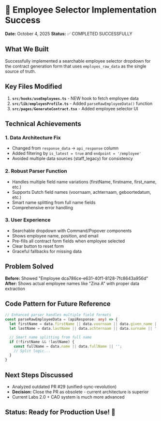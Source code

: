 # 🎯 Employee Selector Implementation Success

**Date:** October 4, 2025
**Status:** ✅ COMPLETED SUCCESSFULLY

## What We Built

Successfully implemented a searchable employee selector dropdown for the contract generation form that uses `employes_raw_data` as the single source of truth.

## Key Files Modified

1. **`src/hooks/useEmployees.ts`** - NEW hook to fetch employee data
2. **`src/lib/employesProfile.ts`** - Added `parseRawEmployeeData()` function
3. **`src/pages/GenerateContract.tsx`** - Added employee selector UI

## Technical Achievements

### 1. Data Architecture Fix
- Changed from `response_data` → `api_response` column
- Added filtering by `is_latest = true` and `endpoint = '/employee'`
- Avoided multiple data sources (staff_legacy) for consistency

### 2. Robust Parser Function
- Handles multiple field name variations (firstName, firstname, first_name, etc.)
- Supports Dutch field names (voornaam, achternaam, geboortedatum, etc.)
- Smart name splitting from full name fields
- Comprehensive error handling

### 3. User Experience
- Searchable dropdown with Command/Popover components
- Shows employee name, position, and email
- Pre-fills all contract form fields when employee selected
- Clear button to reset form
- Graceful fallbacks for missing data

## Problem Solved

**Before:** Showed "Employee dca786ce-e631-40f1-8128-7fc8643a956d"
**After:** Shows actual employee names like "Zina A" with proper data extraction

## Code Pattern for Future Reference

```typescript
// Enhanced parser handles multiple field formats
const parseRawEmployeeData = (apiResponse: any) => {
  let firstName = data.firstName || data.voornaam || data.given_name || '';
  let lastName = data.lastName || data.achternaam || data.surname || '';

  // Smart name splitting from full name
  if (!firstName && !lastName) {
    const fullName = data.name || data.fullName || '';
    // Split logic...
  }
}
```

## Next Steps Discussed

- Analyzed outdated PR #29 (unified-sync-revolution)
- **Decision:** Close the PR as obsolete - current architecture is superior
- Current Labs 2.0 + CAO system is much more advanced

## Status: Ready for Production Use! 🚀